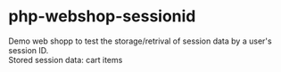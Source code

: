 # php-webshop-sessionid

Demo web shopp to test the storage/retrival of session data by a user's session ID.<br>
Stored session data: cart items
